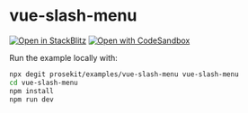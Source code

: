 # vue-slash-menu

[![Open in StackBlitz](https://developer.stackblitz.com/img/open_in_stackblitz.svg)](https://stackblitz.com/github/prosekit/examples/tree/master/vue-slash-menu)
[![Open with CodeSandbox](https://assets.codesandbox.io/github/button-edit-lime.svg)](https://codesandbox.io/p/sandbox/github/prosekit/examples/tree/master/vue-slash-menu)

Run the example locally with:

```bash
npx degit prosekit/examples/vue-slash-menu vue-slash-menu
cd vue-slash-menu
npm install
npm run dev
```
